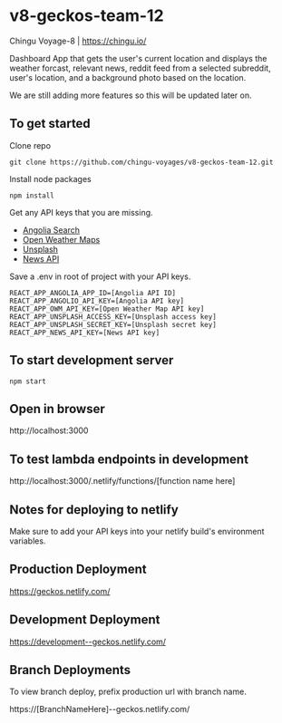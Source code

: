 # v8-geckos-team-12

Chingu Voyage-8 | https://chingu.io/

Dashboard App that gets the user's current location and displays the weather forcast, relevant news, reddit feed from a selected subreddit, user's location, and a background photo based on the location.

We are still adding more features so this will be updated later on.

## To get started

Clone repo
```shell
git clone https://github.com/chingu-voyages/v8-geckos-team-12.git
```

Install node packages

```shell
npm install
```

Get any API keys that you are missing.

* [Angolia Search](https://www.algolia.com/users/sign_up "Get Angolia Search API key")
* [Open Weather Maps](https://openweathermap.org/api "Get Open Weather Maps API key")
* [Unsplash](https://unsplash.com/developers "Get Unsplash API key")
* [News API](https://newsapi.org/ "Get News API key")

Save a .env in root of project with your API keys.

```shell
REACT_APP_ANGOLIA_APP_ID=[Angolia API ID]
REACT_APP_ANGOLIO_API_KEY=[Angolia API key]
REACT_APP_OWM_API_KEY=[Open Weather Map API key]
REACT_APP_UNSPLASH_ACCESS_KEY=[Unsplash access key]
REACT_APP_UNSPLASH_SECRET_KEY=[Unsplash secret key]
REACT_APP_NEWS_API_KEY=[News API key]
```

## To start development server

```shell
npm start
```

## Open in browser

http://localhost:3000

## To test lambda endpoints in development

http://localhost:3000/.netlify/functions/[function name here]

## Notes for deploying to netlify

Make sure to add your API keys into your netlify build's environment variables.

## Production Deployment

https://geckos.netlify.com/

## Development Deployment

https://development--geckos.netlify.com/

## Branch Deployments

To view branch deploy, prefix production url with branch name.

https://[BranchNameHere]--geckos.netlify.com/
